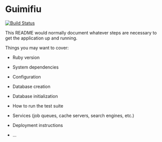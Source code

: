 # Guimifiu


[![Build Status](https://travis-ci.org/Guimifiu/guimifiu-backend.svg?branch=master)](https://travis-ci.org/Guimifiu/guimifiu-backend)

This README would normally document whatever steps are necessary to get the
application up and running.

Things you may want to cover:

* Ruby version

* System dependencies

* Configuration

* Database creation

* Database initialization

* How to run the test suite

* Services (job queues, cache servers, search engines, etc.)

* Deployment instructions

* ...
